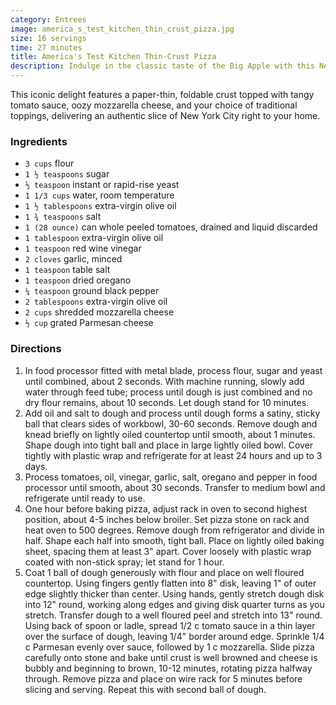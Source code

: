 ```yaml
---
category: Entrees
image: america_s_test_kitchen_thin_crust_pizza.jpg
size: 16 servings
time: 27 minutes
title: America's Test Kitchen Thin-Crust Pizza
description: Indulge in the classic taste of the Big Apple with this New York Thin Crust Pizza recipe.
---
```


This iconic delight features a paper-thin, foldable crust topped with tangy tomato sauce, oozy mozzarella cheese, and your choice of traditional toppings, delivering an authentic slice of New York City right to your home.

### Ingredients

* `3 cups` flour
* `1 ½ teaspoons` sugar
* `½ teaspoon` instant or rapid-rise yeast
* `1 1/3 cups` water, room temperature
* `1 ½ tablespoons` extra-virgin olive oil
* `1 ¾ teaspoons` salt
* `1 (28 ounce)` can whole peeled tomatoes, drained and liquid discarded
* `1 tablespoon` extra-virgin olive oil
* `1 teaspoon` red wine vinegar
* `2 cloves` garlic, minced
* `1 teaspoon` table salt
* `1 teaspoon` dried oregano
* `¼ teaspoon` ground black pepper
* `2 tablespoons` extra-virgin olive oil
* `2 cups` shredded mozzarella cheese
* `½ cup` grated Parmesan cheese

### Directions

1. In food processor fitted with metal blade, process flour, sugar and yeast until combined, about 2 seconds. With machine running, slowly add water through feed tube; process until dough is just combined and no dry flour remains, about 10 seconds. Let dough stand for 10 minutes.
2. Add oil and salt to dough and process until dough forms a satiny, sticky ball that clears sides of workbowl, 30-60 seconds. Remove dough and knead briefly on lightly oiled countertop until smooth, about 1 minutes. Shape dough into tight ball and place in large lightly oiled bowl. Cover tightly with plastic wrap and refrigerate for at least 24 hours and up to 3 days.
3. Process tomatoes, oil, vinegar, garlic, salt, oregano and pepper in food processor until smooth, about 30 seconds. Transfer to medium bowl and refrigerate until ready to use.
4. One hour before baking pizza, adjust rack in oven to second highest position, about 4-5 inches below broiler. Set pizza stone on rack and heat oven to 500 degrees. Remove dough from refrigerator and divide in half. Shape each half into smooth, tight ball. Place on lightly oiled baking sheet, spacing them at least 3" apart. Cover loosely with plastic wrap coated with non-stick spray; let stand for 1 hour.
5. Coat 1 ball of dough generously with flour and place on well floured countertop. Using fingers gently flatten into 8" disk, leaving 1" of outer edge slightly thicker than center. Using hands, gently stretch dough disk into 12" round, working along edges and giving disk quarter turns as you stretch. Transfer dough to a well floured peel and stretch into 13" round. Using back of spoon or ladle, spread 1/2 c tomato sauce in a thin layer over the surface of dough, leaving 1/4" border around edge. Sprinkle 1/4 c Parmesan evenly over sauce, followed by 1 c mozzarella. Slide pizza carefully onto stone and bake until crust is well browned and cheese is bubbly and beginning to brown, 10-12 minutes, rotating pizza halfway through. Remove pizza and place on wire rack for 5 minutes before slicing and serving. Repeat this with second ball of dough.